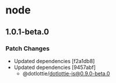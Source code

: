 # node

## 1.0.1-beta.0

### Patch Changes

- Updated dependencies [f2a1db8]
- Updated dependencies [9457abf]
  - @dotlottie/dotlottie-js@0.9.0-beta.0
